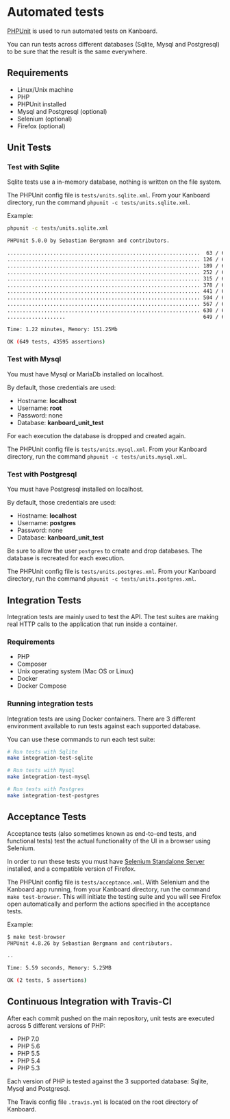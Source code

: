 Automated tests
===============

[PHPUnit](https://phpunit.de/) is used to run automated tests on Kanboard.

You can run tests across different databases (Sqlite, Mysql and Postgresql) to be sure that the result is the same everywhere.

Requirements
------------

- Linux/Unix machine
- PHP
- PHPUnit installed
- Mysql and Postgresql (optional)
- Selenium (optional)
- Firefox (optional)

Unit Tests
----------

### Test with Sqlite

Sqlite tests use a in-memory database, nothing is written on the file system.

The PHPUnit config file is `tests/units.sqlite.xml`.
From your Kanboard directory, run the command `phpunit -c tests/units.sqlite.xml`.

Example:

```bash
phpunit -c tests/units.sqlite.xml

PHPUnit 5.0.0 by Sebastian Bergmann and contributors.

...............................................................  63 / 649 (  9%)
............................................................... 126 / 649 ( 19%)
............................................................... 189 / 649 ( 29%)
............................................................... 252 / 649 ( 38%)
............................................................... 315 / 649 ( 48%)
............................................................... 378 / 649 ( 58%)
............................................................... 441 / 649 ( 67%)
............................................................... 504 / 649 ( 77%)
............................................................... 567 / 649 ( 87%)
............................................................... 630 / 649 ( 97%)
...................                                             649 / 649 (100%)

Time: 1.22 minutes, Memory: 151.25Mb

OK (649 tests, 43595 assertions)
```

### Test with Mysql

You must have Mysql or MariaDb installed on localhost.

By default, those credentials are used:

- Hostname: **localhost**
- Username: **root**
- Password: none
- Database: **kanboard_unit_test**

For each execution the database is dropped and created again.

The PHPUnit config file is `tests/units.mysql.xml`.
From your Kanboard directory, run the command `phpunit -c tests/units.mysql.xml`.

### Test with Postgresql

You must have Postgresql installed on localhost.

By default, those credentials are used:

- Hostname: **localhost**
- Username: **postgres**
- Password: none
- Database: **kanboard_unit_test**

Be sure to allow the user `postgres` to create and drop databases.
The database is recreated for each execution.

The PHPUnit config file is `tests/units.postgres.xml`.
From your Kanboard directory, run the command `phpunit -c tests/units.postgres.xml`.

Integration Tests
-----------------

Integration tests are mainly used to test the API. 
The test suites are making real HTTP calls to the application that run inside a container.

### Requirements

- PHP
- Composer
- Unix operating system (Mac OS or Linux)
- Docker
- Docker Compose

### Running integration tests

Integration tests are using Docker containers. 
There are 3 different environment available to run tests against each supported database.

You can use these commands to run each test suite:

```bash
# Run tests with Sqlite
make integration-test-sqlite

# Run tests with Mysql
make integration-test-mysql

# Run tests with Postgres
make integration-test-postgres
```

Acceptance Tests
----------------

Acceptance tests (also sometimes known as end-to-end tests, and functional tests) test the actual functionality of the UI in a browser using Selenium.

In order to run these tests you must have [Selenium Standalone Server](http://www.seleniumhq.org/download/) installed, and a compatible version of Firefox.

The PHPUnit config file is `tests/acceptance.xml`.
With Selenium and the Kanboard app running, from your Kanboard directory, run the command `make test-browser`. This will initiate the testing suite and you will see Firefox open automatically and perform the actions specified in the acceptance tests.  

Example:

```bash
$ make test-browser
PHPUnit 4.8.26 by Sebastian Bergmann and contributors.

..

Time: 5.59 seconds, Memory: 5.25MB

OK (2 tests, 5 assertions)
```


Continuous Integration with Travis-CI
-------------------------------------

After each commit pushed on the main repository, unit tests are executed across 5 different versions of PHP:

- PHP 7.0
- PHP 5.6
- PHP 5.5
- PHP 5.4
- PHP 5.3

Each version of PHP is tested against the 3 supported database: Sqlite, Mysql and Postgresql.

The Travis config file `.travis.yml` is located on the root directory of Kanboard.
